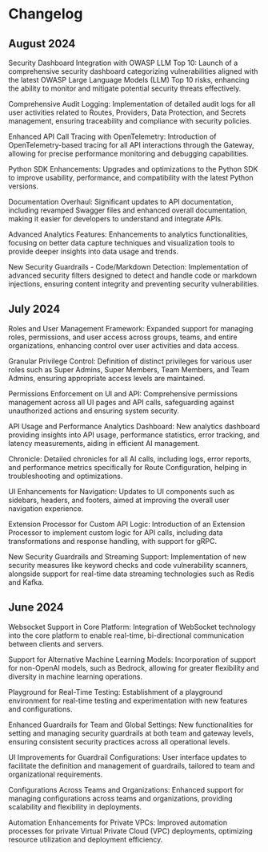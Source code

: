 # Changelog

## August 2024

Security Dashboard Integration with OWASP LLM Top 10: Launch of a comprehensive security dashboard categorizing vulnerabilities aligned with the latest OWASP Large Language Models (LLM) Top 10 risks, enhancing the ability to monitor and mitigate potential security threats effectively.

Comprehensive Audit Logging: Implementation of detailed audit logs for all user activities related to Routes, Providers, Data Protection, and Secrets management, ensuring traceability and compliance with security policies.

Enhanced API Call Tracing with OpenTelemetry: Introduction of OpenTelemetry-based tracing for all API interactions through the Gateway, allowing for precise performance monitoring and debugging capabilities.

Python SDK Enhancements: Upgrades and optimizations to the Python SDK to improve usability, performance, and compatibility with the latest Python versions.

Documentation Overhaul: Significant updates to API documentation, including revamped Swagger files and enhanced overall documentation, making it easier for developers to understand and integrate APIs.

Advanced Analytics Features: Enhancements to analytics functionalities, focusing on better data capture techniques and visualization tools to provide deeper insights into data usage and trends.

New Security Guardrails - Code/Markdown Detection: Implementation of advanced security filters designed to detect and handle code or markdown injections, ensuring content integrity and preventing security vulnerabilities.

## July 2024

Roles and User Management Framework: Expanded support for managing roles, permissions, and user access across groups, teams, and entire organizations, enhancing control over user activities and data access.

Granular Privilege Control: Definition of distinct privileges for various user roles such as Super Admins, Super Members, Team Members, and Team Admins, ensuring appropriate access levels are maintained.

Permissions Enforcement on UI and API: Comprehensive permissions management across all UI pages and API calls, safeguarding against unauthorized actions and ensuring system security.

API Usage and Performance Analytics Dashboard: New analytics dashboard providing insights into API usage, performance statistics, error tracking, and latency measurements, aiding in efficient AI management.

Chronicle: Detailed chronicles for all AI calls, including logs, error reports, and performance metrics specifically for Route Configuration, helping in troubleshooting and optimizations.

UI Enhancements for Navigation: Updates to UI components such as sidebars, headers, and footers, aimed at improving the overall user navigation experience.

Extension Processor for Custom API Logic: Introduction of an Extension Processor to implement custom logic for API calls, including data transformations and response handling, with support for gRPC.

New Security Guardrails and Streaming Support: Implementation of new security measures like keyword checks and code vulnerability scanners, alongside support for real-time data streaming technologies such as Redis and Kafka.

## June 2024

Websocket Support in Core Platform: Integration of WebSocket technology into the core platform to enable real-time, bi-directional communication between clients and servers.

Support for Alternative Machine Learning Models: Incorporation of support for non-OpenAI models, such as Bedrock, allowing for greater flexibility and diversity in machine learning operations.

Playground for Real-Time Testing: Establishment of a playground environment for real-time testing and experimentation with new features and configurations.

Enhanced Guardrails for Team and Global Settings: New functionalities for setting and managing security guardrails at both team and gateway levels, ensuring consistent security practices across all operational levels.

UI Improvements for Guardrail Configurations: User interface updates to facilitate the definition and management of guardrails, tailored to team and organizational requirements.

Configurations Across Teams and Organizations: Enhanced support for managing configurations across teams and organizations, providing scalability and flexibility in deployments.

Automation Enhancements for Private VPCs: Improved automation processes for private Virtual Private Cloud (VPC) deployments, optimizing resource utilization and deployment efficiency.